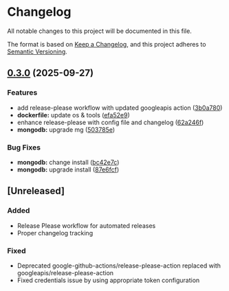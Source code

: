 # Changelog

All notable changes to this project will be documented in this file.

The format is based on [Keep a Changelog](https://keepachangelog.com/en/1.0.0/),
and this project adheres to [Semantic Versioning](https://semver.org/spec/v2.0.0.html).

## [0.3.0](https://github.com/azman0101/images_tools/compare/v0.2.0...v0.3.0) (2025-09-27)


### Features

* add release-please workflow with updated googleapis action ([3b0a780](https://github.com/azman0101/images_tools/commit/3b0a780578de904cff6bbc36e07da03f3346a86b))
* **dockerfile:** update os & tools ([efa52e9](https://github.com/azman0101/images_tools/commit/efa52e9bd7ee3bb0851dab1afba5c5f15b5600d1))
* enhance release-please with config file and changelog ([62a246f](https://github.com/azman0101/images_tools/commit/62a246f9cb4878792b964d6a3dbaf1a393540b93))
* **mongodb:** upgrade mg ([503785e](https://github.com/azman0101/images_tools/commit/503785e1c1cf0051afcf2e5b2f522f0ea0b4b701))


### Bug Fixes

* **mongodb:** change install ([bc42e7c](https://github.com/azman0101/images_tools/commit/bc42e7c8f0c335e0b99d52cfc44a7cbb400dd31f))
* **mongodb:** upgrade install ([87e6fcf](https://github.com/azman0101/images_tools/commit/87e6fcfa6f105b9089ec29fc5b2145feb0b3dfa3))

## [Unreleased]

### Added
- Release Please workflow for automated releases
- Proper changelog tracking

### Fixed
- Deprecated google-github-actions/release-please-action replaced with googleapis/release-please-action
- Fixed credentials issue by using appropriate token configuration
